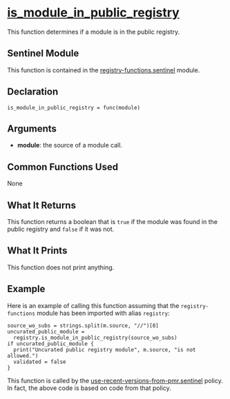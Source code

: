 # [is_module_in_public_registry](../registry-functions.sentinel#L122)
This function determines if a module is in the public registry.

## Sentinel Module
This function is contained in the [registry-functions.sentinel](../registry-functions.sentinel) module.

## Declaration
`is_module_in_public_registry = func(module)`

## Arguments
* **module**: the source of a module call.

## Common Functions Used
None

## What It Returns
This function returns a boolean that is `true` if the module was found in the public registry and `false` if it was not.

## What It Prints
This function does not print anything.

## Example
Here is an example of calling this function assuming that the `registry-functions` module has been imported with alias `registry`:
```
source_wo_subs = strings.split(m.source, "//")[0]
uncurated_public_module =
  registry.is_module_in_public_registry(source_wo_subs)
if uncurated_public_module {
  print("Uncurated public registry module", m.source, "is not allowed.")
  validated = false
}
```

This function is called by the [use-recent-versions-from-pmr.sentinel](../../use-recent-versions-from-pmr.sentinel) policy. In fact, the above code is based on code from that policy.
